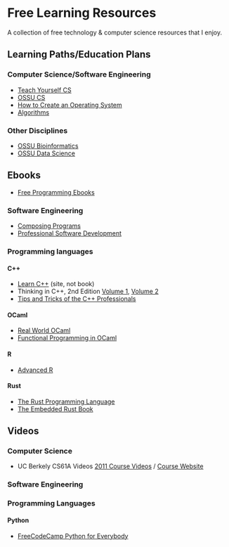 # Free Learning Resources
A collection of free technology &amp; computer science resources that I enjoy.

## Learning Paths/Education Plans

### Computer Science/Software Engineering
- [Teach Yourself CS](https://teachyourselfcs.com/)
- [OSSU CS](https://github.com/ossu/computer-science)
- [How to Create an Operating System](https://samypesse.gitbook.io/how-to-create-an-operating-system/)
- [Algorithms](http://jeffe.cs.illinois.edu/teaching/algorithms/#book)

### Other Disciplines
- [OSSU Bioinformatics](https://github.com/ossu/bioinformatics)
- [OSSU Data Science](https://github.com/ossu/data-science)

## Ebooks

- [Free Programming Ebooks](https://github.com/EbookFoundation/free-programming-books/blob/master/free-programming-books.md#c-1)

### Software Engineering
- [Composing Programs](http://composingprograms.com/)
- [Professional Software Development](https://mixmastamyk.bitbucket.io/pro_soft_dev/index.html)

### Programming languages

#### C++
- [Learn C++](https://www.learncpp.com/) (site, not book)
- Thinking in C++, 2nd Edition [Volume 1](https://archive.org/details/TICPP2ndEdVolOne), [Volume 2](https://archive.org/details/TICPP2ndEdVolTwo)
- [Tips and Tricks of the C++ Professionals](http://www.bordoon.com/cplusplus/book_wrapper.html)

#### OCaml
- [Real World OCaml](https://dev.realworldocaml.org/toc.html)
- [Functional Programming in OCaml](https://www.cs.cornell.edu/courses/cs3110/2019sp/textbook/)

#### R
- [Advanced R](http://adv-r.had.co.nz/)

#### Rust
- [The Rust Programming Language](https://doc.rust-lang.org/book/)
- [The Embedded Rust Book](https://docs.rust-embedded.org/book/)

## Videos

### Computer Science
- UC Berkely CS61A Videos [2011 Course Videos](https://archive.org/details/ucberkeley-webcast-PL3E89002AA9B9879E?sort=titleSorter) / [Course Website](https://cs61a.org/)

### Software Engineering

### Programming Languages

#### Python

- [FreeCodeCamp Python for Everybody](https://www.youtube.com/watch?v=8DvywoWv6fI)
